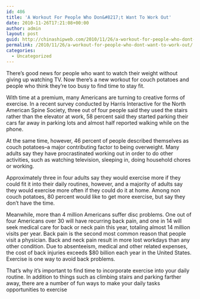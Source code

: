 ```yaml
---
id: 486
title: 'A Workout For People Who Don&#8217;t Want To Work Out'
date: 2010-11-26T17:21:08+00:00
author: admin
layout: post
guid: http://chinashipweb.com/2010/11/26/a-workout-for-people-who-dont-want-to-work-out/
permalink: /2010/11/26/a-workout-for-people-who-dont-want-to-work-out/
categories:
  - Uncategorized
---
```

There&#8217;s good news for people who want to watch their weight without giving up watching TV. Now there&#8217;s a new workout for couch potatoes and people who think they&#8217;re too busy to find time to stay fit.

With time at a premium, many Americans are turning to creative forms of exercise. In a recent survey conducted by Harris Interactive for the North American Spine Society, three out of four people said they used the stairs rather than the elevator at work, 58 percent said they started parking their cars far away in parking lots and almost half reported walking while on the phone.

At the same time, however, 46 percent of people described themselves as couch potatoes&#8211;a major contributing factor to being overweight. Many adults say they have procrastinated working out in order to do other activities, such as watching television, sleeping in, doing household chores or working.

Approximately three in four adults say they would exercise more if they could fit it into their daily routines, however, and a majority of adults say they would exercise more often if they could do it at home. Among non couch potatoes, 80 percent would like to get more exercise, but say they don&#8217;t have the time.

Meanwhile, more than 4 million Americans suffer disc problems. One out of four Americans over 30 will have recurring back pain, and one in 14 will seek medical care for back or neck pain this year, totaling almost 14 million visits per year. Back pain is the second most common reason that people visit a physician. Back and neck pain result in more lost workdays than any other condition. Due to absenteeism, medical and other related expenses, the cost of back injuries exceeds $80 billion each year in the United States. Exercise is one way to avoid back problems.

That&#8217;s why it&#8217;s important to find time to incorporate exercise into your daily routine. In addition to things such as climbing stairs and parking farther away, there are a number of fun ways to make your daily tasks opportunities to exercise